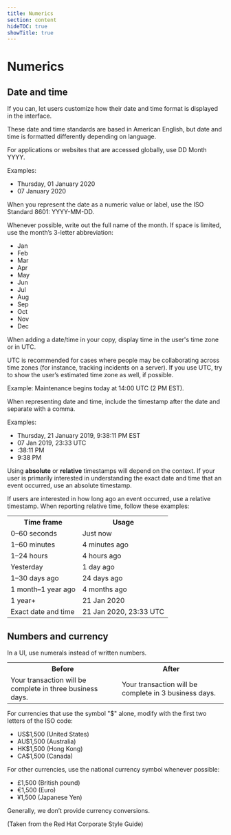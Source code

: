 ```yaml
---
title: Numerics
section: content
hideTOC: true
showTitle: true
---
```


# Numerics

## Date and time

If you can, let users customize how their date and time format is displayed in the interface.  

These date and time standards are based in American English, but date and time is formatted differently depending on language.

For applications or websites that are accessed globally, use DD Month YYYY.

Examples:
- Thursday, 01 January 2020
- 07 January 2020

When you represent the date as a numeric value or label, use the ISO Standard 8601: YYYY-MM-DD.

Whenever possible, write out the full name of the month. If space is limited, use the month’s  3-letter abbreviation:

- Jan
- Feb
- Mar
- Apr
- May
- Jun
- Jul
- Aug
- Sep
- Oct
- Nov
- Dec

When adding a date/time in your copy, display time in the user's time zone or in UTC. 

UTC is recommended for cases where people may be collaborating across time zones (for instance, tracking incidents on a server). If you use UTC, try to show the user’s estimated time zone as well, if possible.

Example:
Maintenance begins today at 14:00 UTC (2 PM EST).

When representing date and time, include the timestamp after the date and separate with a comma.

Examples:
- Thursday, 21 January 2019, 9:38:11 PM EST
- 07 Jan 2019, 23:33 UTC
- :38:11 PM
- 9:38 PM

Using **absolute** or **relative** timestamps will depend on the context. If your user is primarily interested in understanding the exact date and time that an event occurred, use an absolute timestamp.

If users are interested in how long ago an event occurred, use a relative timestamp. When reporting relative time, follow these examples:

<table align="center" style="margin: 0px auto; table-layout:fixed;">
    <tr>
        <th><center>Time frame</th>
        <th><center>Usage</th>
    </tr>
    <tr>
        <td>0–60 seconds</td>
        <td>Just now</td>
</tr>
         <td>1–60 minutes</td>
	        <td>4 minutes ago</td>
          </tr>
	         <td>1–24 hours</td>
	          <td>4 hours ago</td>
            </tr>
	           <td>Yesterday</td>
	            <td>1 day ago</td>
    </tr>
    <td>1–30 days ago</td>
     <td>24 days ago</td>
     </tr>
     <td>1 month–1 year ago</td>
      <td>4 months ago</td>
      </tr>
      <td>1 year+</td>
       <td>21 Jan 2020</td>
       </tr>
       <td>Exact date and time</td>
        <td>21 Jan 2020, 23:33 UTC</td>
        </tr>

</table>

## Numbers and currency
In a UI, use numerals instead of written numbers.

<table align="center" style="margin: 0px auto; table-layout:fixed;" tr width="80%">
    <tr>
        <th><center>Before</th>
        <th><center>After</th>
    </tr>
    <tr>
        <td>Your transaction will be complete in three business days.</td>
        <td>Your transaction will be complete in 3 business days.</td>
    </tr>
</table>

For currencies that use the symbol "$" alone, modify with the first two letters of the ISO code:
- US$1,500 (United States)
- AU$1,500 (Australia)
- HK$1,500 (Hong Kong)
- CA$1,500 (Canada)

For other currencies, use the national currency symbol whenever possible:
- £1,500 (British pound)
- €1,500 (Euro)
- ¥1,500 (Japanese Yen)

Generally, we don’t provide currency conversions. 

(Taken from the Red Hat Corporate Style Guide)